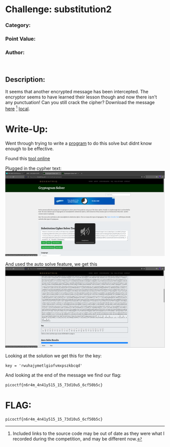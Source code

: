 # **Challenge:** substitution2


### **Category:**
### **Point Value:**
### **Author:**
<br>

## **Description:**
It seems that another encrypted message has been intercepted. The encryptor seems to have learned their lesson though and now there isn't any punctuation! Can you still crack the cipher? Download the message [here](https://artifacts.picoctf.net/c/112/message.txt) [^1] [local](./message.txt).

# **Write-Up:**

Went through trying to write a [program](./solve.py) to do this solve but didnt know enough to be effective.

Found this [tool online](https://www.boxentriq.com/code-breaking/cryptogram)

Plugged in the cypher text:  
<img src='./images/EnteredMessage.png' width=1024>  

 And used the auto solve feature, we get this  
<img src='./images/AutoSolved.png' width=1024>  

Looking at the solution we get this for the key:
```
key = 'rwuhajymetlgiofvmxpszkbcqd'
```
And looking at the end of the message we find our flag:

```
picoctf{n6r4m_4n41y515_15_73d10u5_6cf50b5c}
```
# **FLAG:** 
```
picoctf{n6r4m_4n41y515_15_73d10u5_6cf50b5c}
```

[^1]: Included links to the source code may be out of date as they were what I recorded during the competition, and may be different now.